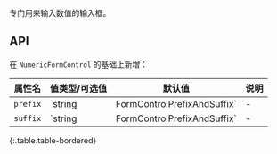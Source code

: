 专门用来输入数值的输入框。

## API

在 `NumericFormControl` 的基础上新增：

| 属性名 | 值类型/可选值 | 默认值 | 说明 |
| --- | --- | --- | --- |
| `prefix` | `string | FormControlPrefixAndSuffix` | - | 在控件左边添加的前置内容 |
| `suffix` | `string | FormControlPrefixAndSuffix` | - | 在控件右边添加的后置内容 |
{:.table.table-bordered}

